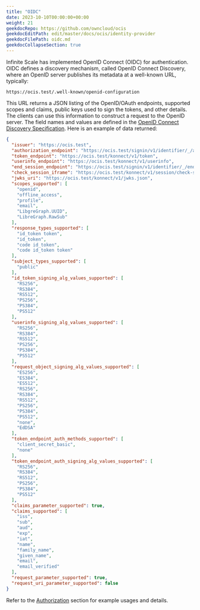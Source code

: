 ```yaml
---
title: "OIDC"
date: 2023-10-10T00:00:00+00:00
weight: 21
geekdocRepo: https://github.com/owncloud/ocis
geekdocEditPath: edit/master/docs/ocis/identity-provider
geekdocFilePath: oidc.md
geekdocCollapseSection: true
---
```


Infinite Scale has implemented OpenID Connect (OIDC) for authentication.
OIDC defines a discovery mechanism, called OpenID Connect Discovery,
where an OpenID server publishes its metadata at a well-known URL, typically:

`https://ocis.test/.well-known/openid-configuration`

This URL returns a JSON listing of the OpenID/OAuth endpoints, supported scopes and claims, public keys used to sign the tokens, and other details.
The clients can use this information to construct a request to the OpenID server.
The field names and values are defined in the [OpenID Connect Discovery Specification](https://openid.net/specs/openid-connect-discovery-1_0.html).
Here is an example of data returned:
```json
{
  "issuer": "https://ocis.test",
  "authorization_endpoint": "https://ocis.test/signin/v1/identifier/_/authorize",
  "token_endpoint": "https://ocis.test/konnect/v1/token",
  "userinfo_endpoint": "https://ocis.test/konnect/v1/userinfo",
  "end_session_endpoint": "https://ocis.test/signin/v1/identifier/_/endsession",
  "check_session_iframe": "https://ocis.test/konnect/v1/session/check-session.html",
  "jwks_uri": "https://ocis.test/konnect/v1/jwks.json",
  "scopes_supported": [
    "openid",
    "offline_access",
    "profile",
    "email",
    "LibgreGraph.UUID",
    "LibreGraph.RawSub"
  ],
  "response_types_supported": [
    "id_token token",
    "id_token",
    "code id_token",
    "code id_token token"
  ],
  "subject_types_supported": [
    "public"
  ],
  "id_token_signing_alg_values_supported": [
    "RS256",
    "RS384",
    "RS512",
    "PS256",
    "PS384",
    "PS512"
  ],
  "userinfo_signing_alg_values_supported": [
    "RS256",
    "RS384",
    "RS512",
    "PS256",
    "PS384",
    "PS512"
  ],
  "request_object_signing_alg_values_supported": [
    "ES256",
    "ES384",
    "ES512",
    "RS256",
    "RS384",
    "RS512",
    "PS256",
    "PS384",
    "PS512",
    "none",
    "EdDSA"
  ],
  "token_endpoint_auth_methods_supported": [
    "client_secret_basic",
    "none"
  ],
  "token_endpoint_auth_signing_alg_values_supported": [
    "RS256",
    "RS384",
    "RS512",
    "PS256",
    "PS384",
    "PS512"
  ],
  "claims_parameter_supported": true,
  "claims_supported": [
    "iss",
    "sub",
    "aud",
    "exp",
    "iat",
    "name",
    "family_name",
    "given_name",
    "email",
    "email_verified"
  ],
  "request_parameter_supported": true,
  "request_uri_parameter_supported": false
}
```

Refer to the [Authorization](../../../apis/http/authorization/) section for example usages and details.
